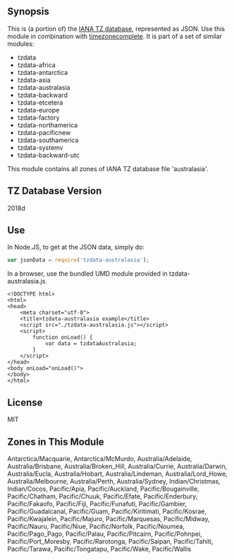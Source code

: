 
## Synopsis

This is (a portion of) the [IANA TZ database](https://www.iana.org/time-zones), represented as JSON. Use this module in combination with [timezonecomplete](https://www.npmjs.com/package/timezonecomplete).
It is part of a set of similar modules:
* tzdata
* tzdata-africa
* tzdata-antarctica
* tzdata-asia
* tzdata-australasia
* tzdata-backward
* tzdata-etcetera
* tzdata-europe
* tzdata-factory
* tzdata-northamerica
* tzdata-pacificnew
* tzdata-southamerica
* tzdata-systemv
* tzdata-backward-utc

This module contains all zones of IANA TZ database file 'australasia'.



## TZ Database Version

2018d

## Use

In Node.JS, to get at the JSON data, simply do:

```javascript
var jsonData = require('tzdata-australasia');
```

In a browser, use the bundled UMD module provided in tzdata-australasia.js.

```
<!DOCTYPE html>
<html>
<head>
    <meta charset="utf-8">
    <title>tzdata-australasia example</title>
    <script src="./tzdata-australasia.js"></script>
    <script>
        function onLoad() {
            var data = tzdataAustralasia;
        }
    </script>
</head>
<body onLoad="onLoad()">
</body>
</html>
```

## License

MIT

## Zones in This Module

Antarctica/Macquarie, Antarctica/McMurdo, Australia/Adelaide, Australia/Brisbane, Australia/Broken_Hill, Australia/Currie, Australia/Darwin, Australia/Eucla, Australia/Hobart, Australia/Lindeman, Australia/Lord_Howe, Australia/Melbourne, Australia/Perth, Australia/Sydney, Indian/Christmas, Indian/Cocos, Pacific/Apia, Pacific/Auckland, Pacific/Bougainville, Pacific/Chatham, Pacific/Chuuk, Pacific/Efate, Pacific/Enderbury, Pacific/Fakaofo, Pacific/Fiji, Pacific/Funafuti, Pacific/Gambier, Pacific/Guadalcanal, Pacific/Guam, Pacific/Kiritimati, Pacific/Kosrae, Pacific/Kwajalein, Pacific/Majuro, Pacific/Marquesas, Pacific/Midway, Pacific/Nauru, Pacific/Niue, Pacific/Norfolk, Pacific/Noumea, Pacific/Pago_Pago, Pacific/Palau, Pacific/Pitcairn, Pacific/Pohnpei, Pacific/Port_Moresby, Pacific/Rarotonga, Pacific/Saipan, Pacific/Tahiti, Pacific/Tarawa, Pacific/Tongatapu, Pacific/Wake, Pacific/Wallis
